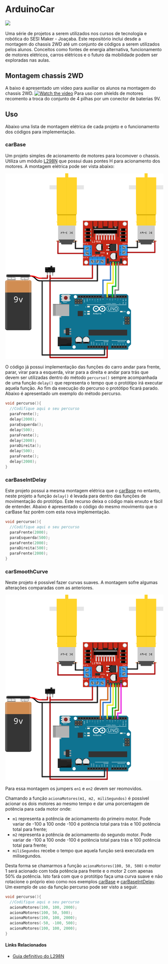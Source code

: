 # ArduinoCar
<div style="display: inline_block">
  <img src="https://img.shields.io/badge/Arduino-Uno-blue">
</div>

Uma série de projetos a serem utilizados nos cursos de tecnologia e robótica do SESI Maker - Joaçaba.
Este repositório inclui desde a montagem do chassis 2WD até um conjunto de códigos a serem utilizados pelos alunos.
Conceitos como fontes de energia alternativa, funcionamento de motores elétricos, carros elétricos e o futuro da mobilidade podem ser exploradas nas aulas.

## Montagem chassis 2WD
A baixo é apresentado um vídeo para auxiliar os alunos na montagem do chassis 2WD.
[![Watch the video](https://img.youtube.com/vi/o29VYftnl4Y/maxresdefault.jpg)](https://www.youtube.com/watch?v=o29VYftnl4Y)
Para uso com shields de motores recomento a troca do conjunto de 4 pilhas por um conector de baterias 9V.

## Uso
Abaixo uma lista de montagem elétrica de cada projeto e o funcionamento dos códigos para implementação.

### carBase <a id="carBase" />
Um projeto simples de acionamento de motores para locomover o chassis. Utiliza um módulo [L298N](http://www.handsontec.com/dataspecs/L298N%20Motor%20Driver.pdf) que possui duas pontes H para acionamento dos motores. A montagem elétrica pode ser vista abaixo:

![schematicCarBase](carBase/carBase.svg)

O código já possui implementação das funções do carro andar para frente, parar, virar para a esquerda, virar para a direita e andar para trás que devem ser utilizadas dentro do método ```percurso()``` sempre acompanhada de uma função ```delay()``` que representa o tempo que o protótipo irá executar aquela função. Ao fim da execução do percurso o protótipo ficará parado.
Abaixo é apresentado um exemplo do método percurso.

``` C++
void percurso(){
  //Codifique aqui o seu percurso
  paraFrente();
  delay(2000);
  paraEsquerda();
  delay(500);
  paraFrente();
  delay(2000);
  paraDireita();
  delay(500);
  paraFrente();
  delay(2000);
}
```

### carBaseIntDelay <a id="carBaseIntDelay" />
Este projeto possui a mesma montagem elétrica que o [carBase](#carBase) no entanto, neste projeto a função ```delay()``` é levada para dentro das funções de movimentação do protótipo. Este recurso deixa o código mais enxuto e fácil de entender.
Abaixo é apresentado o código do mesmo movimento que o carBase faz porêm com esta nova implementação.

``` C++
void percurso(){
  //Codifique aqui o seu percurso
  paraFrente(2000);
  paraEsquerda(500);
  paraFrente(2000);
  paraDireita(500);
  paraFrente(2000);
}
```

### carSmoothCurve <a id="carSmoothCurve" />

Neste projeto é possível fazer curvas suaves. A montagem sofre algumas alterações comparadas com as anteriores.

![schematicCarBase](carSmoothCurve/carSmoothCurve.svg)

Para essa montagem os jumpers ```en1``` e ```en2``` devem ser reomovidos.

Chamando a função ```acionaMotores(m1, m2, miliSegundos)``` é possível acionar os dois motores ao mesmo tempo e dar uma porcentagem de potência para cada motor onde:
- ```m1``` representa a potência de aciomamento do primeiro motor. Pode variar de -100 a 100 onde -100 é potência total para trás e 100 potência total para frente;
- ```m2``` representa a potência de aciomamento do segundo motor. Pode variar de -100 a 100 onde -100 é potência total para trás e 100 potência total para frente;
- ```miliSegundos``` recebe o tempo que aquela função será executada em milisegundos.

Desta forma se chamarmos a função ```acionaMotores(100, 50, 500)``` o motor 1 será acionado com toda potência para frente e o motor 2 com apenas 50% da potência. Isto fará com que o protótipo faça uma curva suave e não rotacione o próprio eixo como nos exemplos [carBase](#carBase) e [carBaseIntDelay](#carBaseIntDelay).
Um exemplo de uso da função percurso pode ser visto a seguir.

``` C++
void percurso(){
  //Codifique aqui o seu percurso
  acionaMotores(100, 100, 2000);
  acionaMotores(100, 50, 500);
  acionaMotores(100, 100, 2000);
  acionaMotores(-50, -100, 500);
  acionaMotores(100, 100, 2000);
}
```

#### Links Relacionados
- [Guia definitivo do L298N](https://blog.eletrogate.com/guia-definitivo-de-uso-da-ponte-h-l298n/)